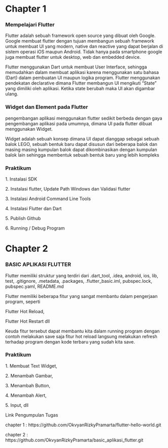 <h1> Chapter 1 </h1>
<h3> Mempelajari Flutter </h3>
<p> Flutter adalah sebuah framework open source yang dibuat oleh Google. Google membuat
flutter dengan tujuan membangun sebuah framework untuk membuat UI yang modern, native
dan reactive yang dapat berjalan di sistem operasi iOS maupun Android. Tidak hanya pada
smartphone google juga membuat flutter untuk desktop, web dan embedded device. </p>
<p> Flutter menggunakan Dart untuk membuat User Interface, sehingga memudahkan dalam
membuat aplikasi karena menggunakan satu bahasa (Dart) dalam pembuatan UI maupun logika
program. Flutter menggunakan pendekatan declarative dimana Flutter membangun UI
mengikuti “State” yang dimiliki oleh aplikasi. Ketika state berubah maka UI akan digambar
ulang.</p>
<h3> Widget dan Element pada Flutter </h3>
<p> pengembangan aplikasi menggunakan flutter sedikit berbeda dengan gaya
pengembangan aplikasi pada umumnya, dimana UI pada flutter dibuat menggunakan Widget.</p>
<p> Widget adalah sebuah konsep dimana UI dapat dianggap sebagai sebuah balok LEGO, sebuah
bentuk baru dapat disusun dari beberapa balok dan masing masing kumpulan balok dapat
dikombinasikan dengan kumpulan balok lain sehingga membentuk sebuah bentuk baru yang
lebih kompleks </p>
<h3> Praktikum </h3>
<p>1. Instalasi SDK </p>
<p>2. Instalasi flutter, Update Path Windows dan Validasi flutter</p>
<p>3. Instalasi  Android Command Line Tools</p>
<p>4. Instalasi Flutter dan Dart</p>
<p>5. Publish Github</p>
<p>6. Running / Debug Program</p>
<h1> Chapter 2 </h1>
<h3> BASIC APLIKASI FLUTTER </h3>
<p> Flutter memiliki struktur yang terdiri dari .dart_tool, .idea, android, ios, lib, test,
.gitignore, .metadata, .packages, .flutter_basic.iml, pubspec.lock, pubspec.yaml,
README.md</p>
<p> Flutter memiliki beberapa fitur yang sangat membantu dalam pengerjaan program, seperti </p>
<p>Flutter Hot Reload,</p>
<p>Flutter Hot Restart dll</p>
<p>Keuda fitur tersebut dapat membantu kita dalam running program dengan contoh melakukan save saja 
fitur hot reload langsung melakukan refresh terhadap program dengan kode terbaru yang sudah kita save. <p>
<h3> Praktikum </h3>
<p>1. Membuat Text Widget, </p>
<p>2. Menambah Gambar, </p>
<p>3. Menambah Button, </p>
<p>4. Menambah Alert, </p>
<p>5. Input, dll</p>

<p> Link Pengumpulan Tugas <p>
<p> chapter 1 : https://github.com/OkvyanRizkyPramarta/flutter-hello-world.git </p>
<p> chapter 2 : https://github.com/OkvyanRizkyPramarta/basic_aplikasi_flutter.git </p>
